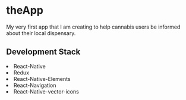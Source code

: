 # theApp
My very first app that I am creating to help cannabis users be informed about their local dispensary.
<h2>Development Stack</h2>
<li>React-Native</li>
<li>Redux</li>
<li>React-Native-Elements</li>
<li>React-Navigation</li>
<li>React-Native-vector-icons</li>
